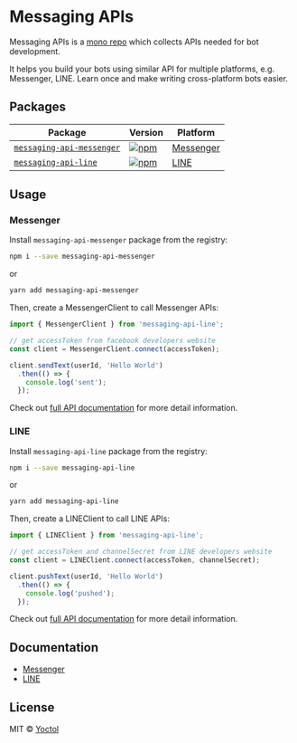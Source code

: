 # Messaging APIs

Messaging APIs is a [mono repo](https://github.com/babel/babel/blob/master/doc/design/monorepo.md) which collects APIs needed for bot development.

It helps you build your bots using similar API for multiple platforms, e.g. Messenger, LINE. Learn once and make writing cross-platform bots easier.

## Packages

| Package | Version | Platform |
|---------|---------|-------------|
| [`messaging-api-messenger`](/packages/messaging-api-messenger) | [![npm](https://img.shields.io/npm/v/messaging-api-messenger.svg?style=flat-square)](https://www.npmjs.com/package/messaging-api-messenger) | [Messenger](https://www.messenger.com/) |
| [`messaging-api-line`](/packages/messaging-api-line) | [![npm](https://img.shields.io/npm/v/messaging-api-line.svg?style=flat-square)](https://www.npmjs.com/package/messaging-api-line) | [LINE](https://line.me/) |

## Usage

### Messenger

Install `messaging-api-messenger` package from the registry:

```sh
npm i --save messaging-api-messenger
```
or
```sh
yarn add messaging-api-messenger
```

Then, create a MessengerClient to call Messenger APIs:

```js
import { MessengerClient } from 'messaging-api-line';

// get accessToken from facebook developers website
const client = MessengerClient.connect(accessToken);

client.sendText(userId, 'Hello World')
  .then(() => {
    console.log('sent');
  });
```

Check out [full API documentation](./packages/messaging-api-messenger/README.md) for more detail information.

### LINE

Install `messaging-api-line` package from the registry:

```sh
npm i --save messaging-api-line
```
or
```sh
yarn add messaging-api-line
```

Then, create a LINEClient to call LINE APIs:

```js
import { LINEClient } from 'messaging-api-line';

// get accessToken and channelSecret from LINE developers website
const client = LINEClient.connect(accessToken, channelSecret);

client.pushText(userId, 'Hello World')
  .then(() => {
    console.log('pushed');
  });
```

Check out [full API documentation](./packages/messaging-api-line/README.md) for more detail information.

## Documentation

- [Messenger](./packages/messaging-api-messenger/README.md)
- [LINE](./packages/messaging-api-line/README.md)

## License

MIT © [Yoctol](https://github.com/Yoctol/messaging-apis)
